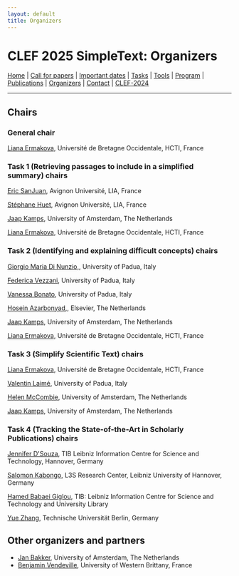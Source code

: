 ```yaml
---
layout: default
title: Organizers
---
```


# CLEF 2025 SimpleText: Organizers

[Home](./) | [Call for papers](./CFP) | [Important dates](./dates) | [Tasks](./tasks)  | [Tools](./tools) | 
[Program](./program) | [Publications](./publications) | [Organizers](./organizers) | [Contact](./contact) | [CLEF-2024](https://simpletext-project.com/2024/en/)

---

## Chairs

### General chair
[Liana Ermakova](https://nouveau.univ-brest.fr/hcti/fr/membre/liana-ermakova), Université de Bretagne Occidentale, HCTI, France

### Task 1 (Retrieving passages to include in a simplified summary) chairs

[Eric SanJuan](https://termwatch.es/), Avignon Université, LIA, France

[Stéphane Huet](https://cv.hal.science/shuet), Avignon Université, LIA, France

[Jaap Kamps](https://e.humanities.uva.nl/), University of Amsterdam, The Netherlands

[Liana Ermakova](https://nouveau.univ-brest.fr/hcti/fr/membre/liana-ermakova), Université de Bretagne Occidentale, HCTI, France

### Task 2 (Identifying and explaining difficult concepts) chairs

[Giorgio Maria Di Nunzio,](https://www.dei.unipd.it/~dinunzio/MyAcademicPage/Welcome.html), University of Padua, Italy

[Federica Vezzani](https://www.dei.unipd.it/~vezzanif/), University of Padua, Italy

[Vanessa Bonato](https://www.dei.unipd.it/~dinunzio/MyAcademicPage/Welcome.html), University of Padua, Italy

[Hosein Azarbonyad,](https://researchcollaborations.elsevier.com/en/persons/hosein-azarbonyad), Elsevier, The Netherlands

[Jaap Kamps](https://e.humanities.uva.nl/), University of Amsterdam, The Netherlands

[Liana Ermakova](https://nouveau.univ-brest.fr/hcti/fr/membre/liana-ermakova), Université de Bretagne Occidentale, HCTI, France

### Task 3 (Simplify Scientific Text) chairs

[Liana Ermakova](https://nouveau.univ-brest.fr/hcti/fr/membre/liana-ermakova), Université de Bretagne Occidentale, HCTI, France

[Valentin Laimé](https://www.dei.unipd.it/~vezzanif/), University of Padua, Italy

[Helen McCombie](https://e.humanities.uva.nl/), University of Amsterdam, The Netherlands

[Jaap Kamps](https://e.humanities.uva.nl/), University of Amsterdam, The Netherlands

### Task 4 (Tracking the State-of-the-Art in Scholarly Publications) chairs

[Jennifer D'Souza](https://www.tib.eu/en/research-development/research-groups-and-labs/data-science-and-digital-libraries/staff/jennifer-dsouza), TIB Leibniz Information Centre for Science and Technology, Hannover, Germany

[Salomon Kabongo](https://skabongo.github.io/), L3S Research Center, Leibniz University of Hannover, Germany

[Hamed Babaei Giglou](https://hamedbabaei.github.io/), TIB: Leibniz Information Centre for Science and Technology and University Library

[Yue Zhang](https://www.researchgate.net/profile/Yue-Zhang-231), Technische Universität Berlin, Germany

## Other organizers and partners

* [Jan Bakker](https://www.researchgate.net/profile/Jan-Bakker-2), University of Amsterdam, The Netherlands
* [Benjamin Vendeville](https://www.linkedin.com/in/benjamin-vendeville/?originalSubdomain=fr), University of Western Brittany, France


